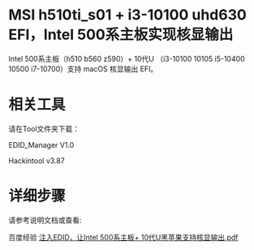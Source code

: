 # MSI h510ti_s01 + i3-10100 uhd630 EFI，Intel 500系主板实现核显输出

Intel 500系主板（h510 b560 z590）+ 10代U （i3-10100 10105 i5-10400 10500 i7-10700）支持 macOS 核显输出 EFI。

# 相关工具

请在Tool文件夹下载：

EDID_Manager V1.0

Hackintool v3.87

# 详细步骤

请参考说明文档或查看:

百度经验 <a href="https://jingyan.baidu.com/article/39810a23a8dac4f737fda6d1.html" target="_blank" >注入EDID，让Intel 500系主板+ 10代U黑苹果支持核显输出.pdf</a> 
